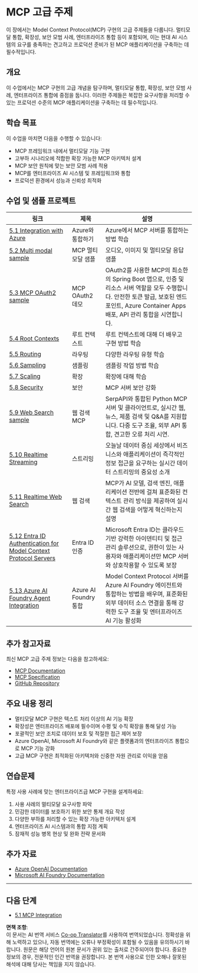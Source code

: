 <!--
CO_OP_TRANSLATOR_METADATA:
{
  "original_hash": "748c61250d4a326206b72b28f6154615",
  "translation_date": "2025-07-02T09:07:03+00:00",
  "source_file": "05-AdvancedTopics/README.md",
  "language_code": "ko"
}
-->
# MCP 고급 주제

이 장에서는 Model Context Protocol(MCP) 구현의 고급 주제들을 다룹니다. 멀티모달 통합, 확장성, 보안 모범 사례, 엔터프라이즈 통합 등이 포함되며, 이는 현대 AI 시스템의 요구를 충족하는 견고하고 프로덕션 준비가 된 MCP 애플리케이션을 구축하는 데 필수적입니다.

## 개요

이 수업에서는 MCP 구현의 고급 개념을 탐구하며, 멀티모달 통합, 확장성, 보안 모범 사례, 엔터프라이즈 통합에 중점을 둡니다. 이러한 주제들은 복잡한 요구사항을 처리할 수 있는 프로덕션 수준의 MCP 애플리케이션을 구축하는 데 필수적입니다.

## 학습 목표

이 수업을 마치면 다음을 수행할 수 있습니다:

- MCP 프레임워크 내에서 멀티모달 기능 구현
- 고부하 시나리오에 적합한 확장 가능한 MCP 아키텍처 설계
- MCP 보안 원칙에 맞는 보안 모범 사례 적용
- MCP를 엔터프라이즈 AI 시스템 및 프레임워크와 통합
- 프로덕션 환경에서 성능과 신뢰성 최적화

## 수업 및 샘플 프로젝트

| 링크 | 제목 | 설명 |
|------|-------|-------------|
| [5.1 Integration with Azure](./mcp-integration/README.md) | Azure와 통합하기 | Azure에서 MCP 서버를 통합하는 방법 학습 |
| [5.2 Multi modal sample](./mcp-multi-modality/README.md) | MCP 멀티모달 샘플 | 오디오, 이미지 및 멀티모달 응답 샘플 |
| [5.3 MCP OAuth2 sample](../../../05-AdvancedTopics/mcp-oauth2-demo) | MCP OAuth2 데모 | OAuth2를 사용한 MCP의 최소한의 Spring Boot 앱으로, 인증 및 리소스 서버 역할을 모두 수행합니다. 안전한 토큰 발급, 보호된 엔드포인트, Azure Container Apps 배포, API 관리 통합을 시연합니다. |
| [5.4 Root Contexts](./mcp-root-contexts/README.md) | 루트 컨텍스트 | 루트 컨텍스트에 대해 더 배우고 구현 방법 학습 |
| [5.5 Routing](./mcp-routing/README.md) | 라우팅 | 다양한 라우팅 유형 학습 |
| [5.6 Sampling](./mcp-sampling/README.md) | 샘플링 | 샘플링 작업 방법 학습 |
| [5.7 Scaling](./mcp-scaling/README.md) | 확장 | 확장에 대해 학습 |
| [5.8 Security](./mcp-security/README.md) | 보안 | MCP 서버 보안 강화 |
| [5.9 Web Search sample](./web-search-mcp/README.md) | 웹 검색 MCP | SerpAPI와 통합된 Python MCP 서버 및 클라이언트로, 실시간 웹, 뉴스, 제품 검색 및 Q&A를 지원합니다. 다중 도구 조율, 외부 API 통합, 견고한 오류 처리 시연. |
| [5.10 Realtime Streaming](./mcp-realtimestreaming/README.md) | 스트리밍 | 오늘날 데이터 중심 세상에서 비즈니스와 애플리케이션이 즉각적인 정보 접근을 요구하는 실시간 데이터 스트리밍의 중요성 소개 |
| [5.11 Realtime Web Search](./mcp-realtimesearch/README.md) | 웹 검색 | MCP가 AI 모델, 검색 엔진, 애플리케이션 전반에 걸쳐 표준화된 컨텍스트 관리 방식을 제공하여 실시간 웹 검색을 어떻게 혁신하는지 설명 |
| [5.12  Entra ID Authentication for Model Context Protocol Servers](./mcp-security-entra/README.md) | Entra ID 인증 | Microsoft Entra ID는 클라우드 기반 강력한 아이덴티티 및 접근 관리 솔루션으로, 권한이 있는 사용자와 애플리케이션만 MCP 서버와 상호작용할 수 있도록 보장 |
| [5.13 Azure AI Foundry Agent Integration](./mcp-foundry-agent-integration/README.md) | Azure AI Foundry 통합 | Model Context Protocol 서버를 Azure AI Foundry 에이전트와 통합하는 방법을 배우며, 표준화된 외부 데이터 소스 연결을 통해 강력한 도구 조율 및 엔터프라이즈 AI 기능 활성화 |

## 추가 참고자료

최신 MCP 고급 주제 정보는 다음을 참고하세요:
- [MCP Documentation](https://modelcontextprotocol.io/)
- [MCP Specification](https://spec.modelcontextprotocol.io/)
- [GitHub Repository](https://github.com/modelcontextprotocol)

## 주요 내용 정리

- 멀티모달 MCP 구현은 텍스트 처리 이상의 AI 기능 확장
- 확장성은 엔터프라이즈 배포에 필수이며 수평 및 수직 확장을 통해 달성 가능
- 포괄적인 보안 조치로 데이터 보호 및 적절한 접근 제어 보장
- Azure OpenAI, Microsoft AI Foundry와 같은 플랫폼과의 엔터프라이즈 통합으로 MCP 기능 강화
- 고급 MCP 구현은 최적화된 아키텍처와 신중한 자원 관리로 이익을 얻음

## 연습문제

특정 사용 사례에 맞는 엔터프라이즈급 MCP 구현을 설계하세요:

1. 사용 사례의 멀티모달 요구사항 파악
2. 민감한 데이터를 보호하기 위한 보안 통제 개요 작성
3. 다양한 부하를 처리할 수 있는 확장 가능한 아키텍처 설계
4. 엔터프라이즈 AI 시스템과의 통합 지점 계획
5. 잠재적 성능 병목 현상 및 완화 전략 문서화

## 추가 자료

- [Azure OpenAI Documentation](https://learn.microsoft.com/en-us/azure/ai-services/openai/)
- [Microsoft AI Foundry Documentation](https://learn.microsoft.com/en-us/ai-services/)

---

## 다음 단계

- [5.1 MCP Integration](./mcp-integration/README.md)

**면책 조항**:  
이 문서는 AI 번역 서비스 [Co-op Translator](https://github.com/Azure/co-op-translator)를 사용하여 번역되었습니다. 정확성을 위해 노력하고 있으나, 자동 번역에는 오류나 부정확성이 포함될 수 있음을 유의하시기 바랍니다. 원문은 해당 언어의 원본 문서가 권위 있는 출처로 간주되어야 합니다. 중요한 정보의 경우, 전문적인 인간 번역을 권장합니다. 본 번역 사용으로 인한 오해나 잘못된 해석에 대해 당사는 책임을 지지 않습니다.